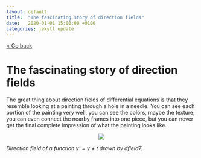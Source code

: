 ```yaml
---
layout: default
title:  "The fascinating story of direction fields"
date:   2020-01-01 15:00:00 +0100
categories: jekyll update
---
```


[< Go back](https://camillejr.github.io/science-docs/)

# The fascinating story of direction fields

The great thing about direction fields of differential equations is that they resemble looking at a painting through a hole in a needle. You can see each portion of the painting very well, you can see the colors, maybe the texture; you can even connect the nearby frames into one piece, but you can never get the final complete impression of what the painting looks like.

<p align="center">
  <img src="https://github.com/camillejr/science-docs/raw/master/_posts/dfield7.png">
</p>

*Direction field of a function y' = y + t drawn by dfield7.*
